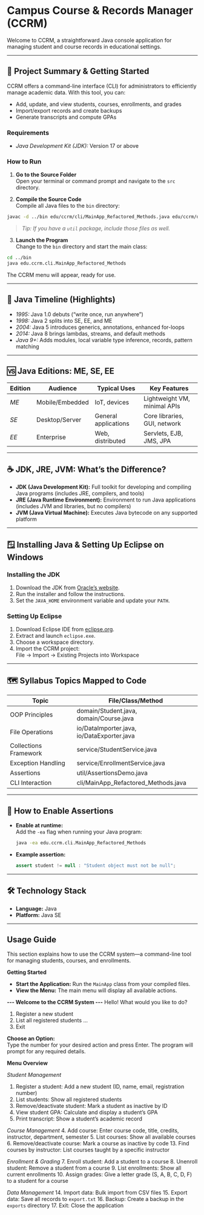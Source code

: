 # Campus Course & Records Manager (CCRM)

Welcome to CCRM, a straightforward Java console application for managing student and course records in educational settings.

---

## 📝 Project Summary & Getting Started

CCRM offers a command-line interface (CLI) for administrators to efficiently manage academic data. With this tool, you can:

- Add, update, and view students, courses, enrollments, and grades
- Import/export records and create backups
- Generate transcripts and compute GPAs

### Requirements

- *Java Development Kit (JDK):* Version 17 or above

### How to Run

1. **Go to the Source Folder**  
  Open your terminal or command prompt and navigate to the `src` directory.

2. **Compile the Source Code**  
  Compile all Java files to the `bin` directory:

  ```bash
  javac -d ../bin edu/ccrm/cli/MainApp_Refactored_Methods.java edu/ccrm/domain/*.java edu/ccrm/io/*.java edu/ccrm/service/*.java
  ```
  > *Tip: If you have a `util` package, include those files as well.*

3. **Launch the Program**  
  Change to the `bin` directory and start the main class:

  ```bash
  cd ../bin
  java edu.ccrm.cli.MainApp_Refactored_Methods
  ```

  The CCRM menu will appear, ready for use.

---

## 🔄 Java Timeline (Highlights)

- *1995:* Java 1.0 debuts (“write once, run anywhere”)
- *1998:* Java 2 splits into SE, EE, and ME
- *2004:* Java 5 introduces generics, annotations, enhanced for-loops
- *2014:* Java 8 brings lambdas, streams, and default methods
- *Java 9+:* Adds modules, local variable type inference, records, pattern matching

---

## 🆚 Java Editions: ME, SE, EE

| Edition | Audience         | Typical Uses         | Key Features                  |
|---------|------------------|---------------------|-------------------------------|
| *ME*    | Mobile/Embedded  | IoT, devices        | Lightweight VM, minimal APIs  |
| *SE*    | Desktop/Server   | General applications| Core libraries, GUI, network  |
| *EE*    | Enterprise       | Web, distributed    | Servlets, EJB, JMS, JPA       |

---

## ☕ JDK, JRE, JVM: What’s the Difference?

- **JDK (Java Development Kit):** Full toolkit for developing and compiling Java programs (includes JRE, compilers, and tools)
- **JRE (Java Runtime Environment):** Environment to run Java applications (includes JVM and libraries, but no compilers)
- **JVM (Java Virtual Machine):** Executes Java bytecode on any supported platform

---

## 🪟 Installing Java & Setting Up Eclipse on Windows

### Installing the JDK

1. Download the JDK from [Oracle’s website](https://www.oracle.com/java/technologies/downloads/).
2. Run the installer and follow the instructions.
3. Set the `JAVA_HOME` environment variable and update your `PATH`.

### Setting Up Eclipse

1. Download Eclipse IDE from [eclipse.org](https://www.eclipse.org/downloads/).
2. Extract and launch `eclipse.exe`.
3. Choose a workspace directory.
4. Import the CCRM project:  
  File → Import → Existing Projects into Workspace

---

## 🗺 Syllabus Topics Mapped to Code

| Topic                  | File/Class/Method                        |
|------------------------|------------------------------------------|
| OOP Principles         | domain/Student.java, domain/Course.java  |
| File Operations        | io/DataImporter.java, io/DataExporter.java|
| Collections Framework  | service/StudentService.java              |
| Exception Handling     | service/EnrollmentService.java           |
| Assertions             | util/AssertionsDemo.java                 |
| CLI Interaction        | cli/MainApp_Refactored_Methods.java      |

---

## 📝 How to Enable Assertions

- **Enable at runtime:**  
  Add the `-ea` flag when running your Java program:

  ```bash
  java -ea edu.ccrm.cli.MainApp_Refactored_Methods
  ```

- **Example assertion:**
  ```java
  assert student != null : "Student object must not be null";
  ```

---

## 🛠 Technology Stack

- **Language:** Java  
- **Platform:** Java SE

---

## Usage Guide

This section explains how to use the CCRM system—a command-line tool for managing students, courses, and enrollments.

**Getting Started**
- **Start the Application:** Run the `MainApp` class from your compiled files.
- **View the Menu:** The main menu will display all available actions.

**--- Welcome to the CCRM System ---**
Hello! What would you like to do?
1. Register a new student
2. List all registered students
...
17. Exit

**Choose an Option:**  
Type the number for your desired action and press Enter. The program will prompt for any required details.

**Menu Overview**

*Student Management*
1. Register a student: Add a new student (ID, name, email, registration number)
2. List students: Show all registered students
3. Remove/deactivate student: Mark a student as inactive by ID
11. View student GPA: Calculate and display a student’s GPA
12. Print transcript: Show a student’s academic record

*Course Management*
4. Add course: Enter course code, title, credits, instructor, department, semester
5. List courses: Show all available courses
6. Remove/deactivate course: Mark a course as inactive by code
13. Find courses by instructor: List courses taught by a specific instructor

*Enrollment & Grading*
7. Enroll student: Add a student to a course
8. Unenroll student: Remove a student from a course
9. List enrollments: Show all current enrollments
10. Assign grades: Give a letter grade (S, A, B, C, D, F) to a student for a course

*Data Management*
14. Import data: Bulk import from CSV files
15. Export data: Save all records to `export.txt`
16. Backup: Create a backup in the `exports` directory
17. Exit: Close the application


